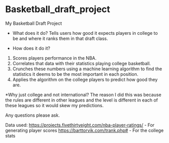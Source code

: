 # Basketball_draft_project
My Basketball Draft Project

* What does it do?
Tells users how good it expects players in college to be and where it ranks them in that draft class.

* How does it do it?
1. Scores players performance in the NBA.
2. Correlates that data with their statistics playing college basketball.
3. Crunches these numbers using a machine learning algorithm to find the statistics it deems to be the most important in each position.
4. Applies the algorithm on the college players to predict how good they are.

*Why just college and not international?
The reason I did this was because the rules are different in other leagues and the level is different in each of these leagues so it would skew my predictions.

Any questions please ask.

Data used:
https://projects.fivethirtyeight.com/nba-player-ratings/ - For generating player scores
https://barttorvik.com/trank.php# - For the college stats
